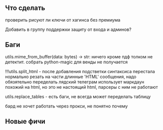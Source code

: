 ## Что сделать

проверить рисуют ли ключи от хагинса без премиума

Добавить в группу поддержки защиту от входа и админов?



## Баги

   utils.mime_from_buffer(data: bytes) -> str:
      ничего кроме пдф толком не детектит. собрать python-magic для венды не получается

!!!utils.split_html - после добавления подстветки синтаксиса перестала нормально резать на части длинные 'HTML' сообщения, надо обязятельно переделать
   лядский телеграм использует маркдаун похожий на html, но это не настоящий html, парсеры с ним не работают

utils.replace_tables - есть баги, не всегда может переделать таблицу

бард не хочет работать через прокси, не понятно почему

## Новые фичи



